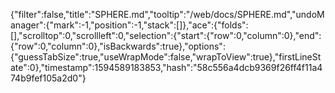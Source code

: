 {"filter":false,"title":"SPHERE.md","tooltip":"/web/docs/SPHERE.md","undoManager":{"mark":-1,"position":-1,"stack":[]},"ace":{"folds":[],"scrolltop":0,"scrollleft":0,"selection":{"start":{"row":0,"column":0},"end":{"row":0,"column":0},"isBackwards":true},"options":{"guessTabSize":true,"useWrapMode":false,"wrapToView":true},"firstLineState":0},"timestamp":1594589183853,"hash":"58c556a4dcb9369f26ff4f11a474b9fef105a2d0"}